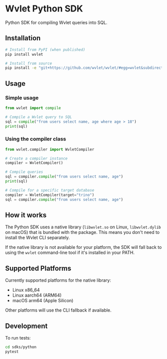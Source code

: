 # Wvlet Python SDK

Python SDK for compiling Wvlet queries into SQL.

## Installation

```bash
# Install from PyPI (when published)
pip install wvlet

# Install from source
pip install -e "git+https://github.com/wvlet/wvlet/#egg=wvlet&subdirectory=sdks/python"
```

## Usage

### Simple usage

```python
from wvlet import compile

# Compile a Wvlet query to SQL
sql = compile("from users select name, age where age > 18")
print(sql)
```

### Using the compiler class

```python
from wvlet.compiler import WvletCompiler

# Create a compiler instance
compiler = WvletCompiler()

# Compile queries
sql = compiler.compile("from users select name, age")
print(sql)

# Compile for a specific target database
compiler = WvletCompiler(target="trino")
sql = compiler.compile("from users select name, age")
```

## How it works

The Python SDK uses a native library (`libwvlet.so` on Linux, `libwvlet.dylib` on macOS) 
that is bundled with the package. This means you don't need to install the Wvlet CLI 
separately.

If the native library is not available for your platform, the SDK will fall back to 
using the `wvlet` command-line tool if it's installed in your PATH.

## Supported Platforms

Currently supported platforms for the native library:
- Linux x86_64
- Linux aarch64 (ARM64)
- macOS arm64 (Apple Silicon)

Other platforms will use the CLI fallback if available.

## Development

To run tests:

```bash
cd sdks/python
pytest
```
